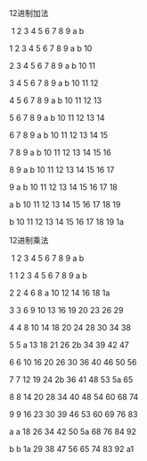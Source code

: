 12进制加法

​	1	2	3	4	5	6	7	8	9	a	b	

1      2	3	4	5	6	7	8	9	a	b	10

2 	3	4	5	6	7	8	9	a	b	10	11

3	4	5	6	7	8	9	a	b	10	11	12

4	5	6	7	8	9	a	b	10	11	12	13

5	6	7	8	9	a	b	10	11	12	13	14

6	7	8	9	a	b	10	11 	12	13	14	15

7	8	9	a	b	10	11	12	13	14	15	16

8	9	a	b	10	11	12	13	14	15	16	17

9	a	b	10	11	12	13	14	15	16	17	18

a	b	10	11	12	13	14	15	16	17	18	19

b	10	11	12	13	14	15	16	17	18	19	1a

12进制乘法

​	1	2	3	4	5	6	7	8	9	a	b	

1	1	2	3	4	5	6	7	8	9	a	b	

2	2	4	6	8	a	10	12	14	16	18	1a

3	3	6	9	10	13	16	19	20	23	26	29

4	4	8	10	14	18	20	24	28	30	34	38

5	5	a	13	18	21	26	2b	34	39	42	47

6	6	10	16	20	26	30	36	40	46	50	56

7	7	12	19	24	2b	36	41	48	53	5a	65

8	8	14	20	28	34	40	48	54	60	68	74

9	9	16	23	30	39	46	53	60	69	76	83		

a	a 	18	26	34 	42	50	5a	68	76	84	92

b	b	1a	29	38	47	56	65	74	83	92	a1